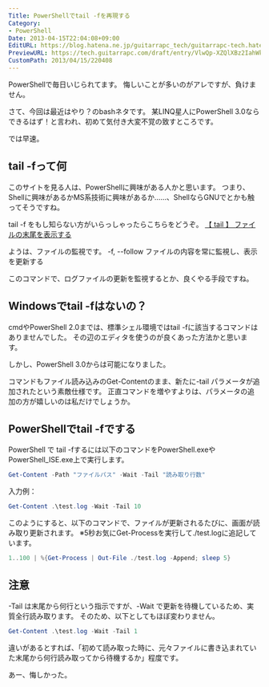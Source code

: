 ```yaml
---
Title: PowerShellでtail -fを再現する
Category:
- PowerShell
Date: 2013-04-15T22:04:08+09:00
EditURL: https://blog.hatena.ne.jp/guitarrapc_tech/guitarrapc-tech.hatenablog.com/atom/entry/6802418398340681655
PreviewURL: https://tech.guitarrapc.com/draft/entry/VlwQp-XZQlXBz2IahWkoB8BrHqA
CustomPath: 2013/04/15/220408
---
```


<!--
Date: 2013-04-15T22:04:08+09:00
URL: https://tech.guitarrapc.com/entry/2013/04/15/220408
-->

PowerShellで毎日いじられてます。
悔しいことが多いのがアレですが、負けません。

さて、今回は最近はやり？のbashネタです。
某LINQ星人にPowerShell 3.0ならできるはず！と言われ、初めて気付き大変不覚の致すところです。

では早速。



## tail -fって何
このサイトを見る人は、PowerShellに興味がある人かと思います。
つまり、Shellに興味があるかMS系技術に興味があるか……、ShellならGNUでとかも触ってそうですね。

tail -f をもし知らない方がいらっしゃったらこちらをどうぞ。
[【 tail 】 ファイルの末尾を表示する](http://itpro.nikkeibp.co.jp/article/COLUMN/20060227/230894/)

ようは、ファイルの監視です。
-f, --follow 	ファイルの内容を常に監視し、表示を更新する

このコマンドで、ログファイルの更新を監視するとか、良くやる手段ですね。

## Windowsでtail -fはないの？
cmdやPowerShell 2.0までは、標準シェル環境ではtail -fに該当するコマンドはありませんでした。
その辺のエディタを使うのが良くあった方法かと思います。

しかし、PowerShell 3.0からは可能になりました。

コマンドもファイル読み込みのGet-Contentのまま、新たに-tail パラメータが追加されたという素敵仕様です。
正直コマンドを増やすよりは、パラメータの追加の方が嬉しいのは私だけでしょうか。

## PowerShellでtail -fでする

PowerShell で tail -fするには以下のコマンドをPowerShell.exeやPowerShell_ISE.exe上で実行します。

```ps1
Get-Content -Path "ファイルパス" -Wait -Tail "読み取り行数"
```


入力例：

```ps1
Get-Content .\test.log -Wait -Tail 10
```


このようにすると、以下のコマンドで、ファイルが更新されるたびに、画面が読み取り更新されます。
※5秒お気にGet-Processを実行して./test.logに追記しています。

```ps1
1..100 | %{Get-Process | Out-File ./test.log -Append; sleep 5}
```


## 注意
-Tail は末尾から何行という指示ですが、-Wait で更新を待機しているため、実質全行読み取ります。
そのため、以下としてもほぼ変わりません。

```ps1
Get-Content .\test.log -Wait -Tail 1
```


違いがあるとすれば、「初めて読み取った時に、元々ファイルに書き込まれていた末尾から何行読み取ってから待機するか」程度です。

あー、悔しかった。
